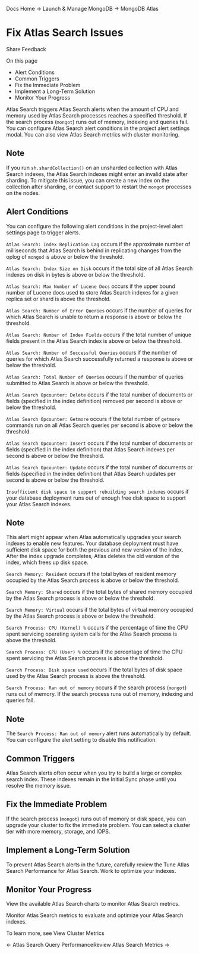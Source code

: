 Docs Home → Launch & Manage MongoDB → MongoDB Atlas

# Fix Atlas Search Issues

Share Feedback

On this page

  * Alert Conditions
  * Common Triggers
  * Fix the Immediate Problem
  * Implement a Long-Term Solution
  * Monitor Your Progress

Atlas Search triggers Atlas Search alerts when the amount of CPU and memory
used by Atlas Search processes reaches a specified threshold. If the search
process (`mongot`) runs out of memory, indexing and queries fail. You can
configure Atlas Search alert conditions in the project alert settings modal.
You can also view Atlas Search metrics with cluster monitoring.

## Note

If you run `sh.shardCollection()` on an unsharded collection with Atlas Search
indexes, the Atlas Search indexes might enter an invalid state after sharding.
To mitigate this issue, you can create a new index on the collection after
sharding, or contact support to restart the `mongot` processes on the nodes.

## Alert Conditions

You can configure the following alert conditions in the project-level alert
settings page to trigger alerts.

`Atlas Search: Index Replication Lag` occurs if the approximate number of
milliseconds that Atlas Search is behind in replicating changes from the oplog
of `mongod` is above or below the threshold.

`Atlas Search: Index Size on Disk` occurs if the total size of all Atlas
Search indexes on disk in bytes is above or below the threshold.

`Atlas Search: Max Number of Lucene Docs` occurs if the upper bound number of
Lucene docs used to store Atlas Search indexes for a given replica set or
shard is above the threshold.

`Atlas Search: Number of Error Queries` occurs if the number of queries for
which Atlas Search is unable to return a response is above or below the
threshold.

`Atlas Search: Number of Index Fields` occurs if the total number of unique
fields present in the Atlas Search index is above or below the threshold.

`Atlas Search: Number of Successful Queries` occurs if the number of queries
for which Atlas Search successfully returned a response is above or below the
threshold.

`Atlas Search: Total Number of Queries` occurs if the number of queries
submitted to Atlas Search is above or below the threshold.

`Atlas Search Opcounter: Delete` occurs if the total number of documents or
fields (specified in the index definition) removed per second is above or
below the threshold.

`Atlas Search Opcounter: Getmore` occurs if the total number of `getmore`
commands run on all Atlas Search queries per second is above or below the
threshold.

`Atlas Search Opcounter: Insert` occurs if the total number of documents or
fields (specified in the index definition) that Atlas Search indexes per
second is above or below the threshold.

`Atlas Search Opcounter: Update` occurs if the total number of documents or
fields (specified in the index definition) that Atlas Search updates per
second is above or below the threshold.

`Insufficient disk space to support rebuilding search indexes` occurs if your
database deployment runs out of enough free disk space to support your Atlas
Search indexes.

## Note

This alert might appear when Atlas automatically upgrades your search indexes
to enable new features. Your database deployment must have sufficient disk
space for both the previous and new version of the index. After the index
upgrade completes, Atlas deletes the old version of the index, which frees up
disk space.

`Search Memory: Resident` occurs if the total bytes of resident memory
occupied by the Atlas Search process is above or below the threshold.

`Search Memory: Shared` occurs if the total bytes of shared memory occupied by
the Atlas Search process is above or below the threshold.

`Search Memory: Virtual` occurs if the total bytes of virtual memory occupied
by the Atlas Search process is above or below the threshold.

`Search Process: CPU (Kernel) %` occurs if the percentage of time the CPU
spent servicing operating system calls for the Atlas Search process is above
the threshold.

`Search Process: CPU (User) %` occurs if the percentage of time the CPU spent
servicing the Atlas Search process is above the threshold.

`Search Process: Disk space used` occurs if the total bytes of disk space used
by the Atlas Search process is above the threshold.

`Search Process: Ran out of memory` occurs if the search process (`mongot`)
runs out of memory. If the search process runs out of memory, indexing and
queries fail.

## Note

The `Search Process: Ran out of memory` alert runs automatically by default.
You can configure the alert setting to disable this notification.

## Common Triggers

Atlas Search alerts often occur when you try to build a large or complex
search index. These indexes remain in the Initial Sync phase until you resolve
the memory issue.

## Fix the Immediate Problem

If the search process (`mongot`) runs out of memory or disk space, you can
upgrade your cluster to fix the immediate problem. You can select a cluster
tier with more memory, storage, and IOPS.

## Implement a Long-Term Solution

To prevent Atlas Search alerts in the future, carefully review the Tune Atlas
Search Performance for Atlas Search. Work to optimize your indexes.

## Monitor Your Progress

View the available Atlas Search charts to monitor Atlas Search metrics.

Monitor Atlas Search metrics to evaluate and optimize your Atlas Search
indexes.

To learn more, see View Cluster Metrics

← Atlas Search Query PerformanceReview Atlas Search Metrics →

